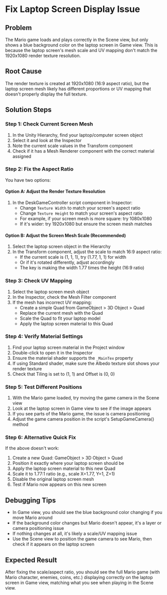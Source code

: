 # Fix Laptop Screen Display Issue

## Problem
The Mario game loads and plays correctly in the Scene view, but only shows a blue background color on the laptop screen in Game view. This is because the laptop screen's mesh scale and UV mapping don't match the 1920x1080 render texture resolution.

## Root Cause
The render texture is created at 1920x1080 (16:9 aspect ratio), but the laptop screen mesh likely has different proportions or UV mapping that doesn't properly display the full texture.

## Solution Steps

### Step 1: Check Current Screen Mesh
1. In the Unity Hierarchy, find your laptop/computer screen object
2. Select it and look at the Inspector
3. Note the current scale values in the Transform component
4. Check if it has a Mesh Renderer component with the correct material assigned

### Step 2: Fix the Aspect Ratio
You have two options:

#### Option A: Adjust the Render Texture Resolution
1. In the DeskGameController script component in Inspector:
   - Change `Texture Width` to match your screen's aspect ratio
   - Change `Texture Height` to match your screen's aspect ratio
   - For example, if your screen mesh is more square: try 1080x1080
   - If it's wider: try 1920x1080 but ensure the screen mesh matches

#### Option B: Adjust the Screen Mesh Scale (Recommended)
1. Select the laptop screen object in the Hierarchy
2. In the Transform component, adjust the scale to match 16:9 aspect ratio:
   - If the current scale is (1, 1, 1), try (1.77, 1, 1) for width
   - Or if it's rotated differently, adjust accordingly
   - The key is making the width 1.77 times the height (16:9 ratio)

### Step 3: Check UV Mapping
1. Select the laptop screen mesh object
2. In the Inspector, check the Mesh Filter component
3. If the mesh has incorrect UV mapping:
   - Create a simple Quad from GameObject > 3D Object > Quad
   - Replace the current mesh with the Quad
   - Scale the Quad to fit your laptop model
   - Apply the laptop screen material to this Quad

### Step 4: Verify Material Settings
1. Find your laptop screen material in the Project window
2. Double-click to open it in the Inspector
3. Ensure the material shader supports the `_MainTex` property
4. If using Standard shader, make sure the Albedo texture slot shows your render texture
5. Check that Tiling is set to (1, 1) and Offset is (0, 0)

### Step 5: Test Different Positions
1. With the Mario game loaded, try moving the game camera in the Scene view
2. Look at the laptop screen in Game view to see if the image appears
3. If you see parts of the Mario game, the issue is camera positioning
4. Adjust the game camera position in the script's SetupGameCamera() method

### Step 6: Alternative Quick Fix
If the above doesn't work:
1. Create a new Quad: GameObject > 3D Object > Quad
2. Position it exactly where your laptop screen should be
3. Apply the laptop screen material to this new Quad
4. Scale it to 1.77:1 ratio (e.g., scale X=1.77, Y=1, Z=1)
5. Disable the original laptop screen mesh
6. Test if Mario now appears on this new screen

## Debugging Tips
- In Game view, you should see the blue background color changing if you move Mario around
- If the background color changes but Mario doesn't appear, it's a layer or camera positioning issue
- If nothing changes at all, it's likely a scale/UV mapping issue
- Use the Scene view to position the game camera to see Mario, then check if it appears on the laptop screen

## Expected Result
After fixing the scale/aspect ratio, you should see the full Mario game (with Mario character, enemies, coins, etc.) displaying correctly on the laptop screen in Game view, matching what you see when playing in the Scene view.
